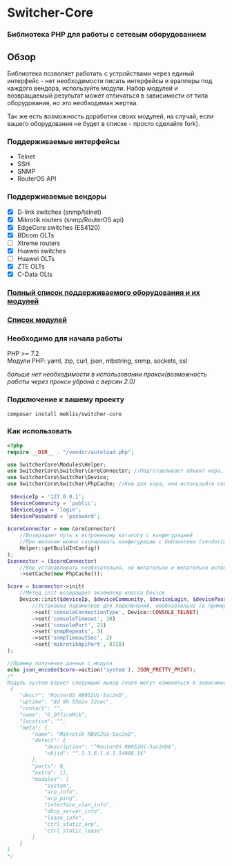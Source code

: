# Switcher-Core
### Библиотека PHP для работы с сетевым оборудованием 

## Обзор
Библиотека позволяет работать с устройствами через единый интерфейс - нет необходимости писать интерфейсы и врапперы под каждого вендора, используйте модули.
Набор модулей и возвращаемый результат может отличаться в зависимости от типа оборудования, но это необходимая жертва. 

Так же есть возможность доработки своих модулей, на случай, если вашего оборудования не будет в списке - просто сделайте fork). 

### Поддерживаемые интерфейсы 
* Telnet
* SSH 
* SNMP
* RouterOS API

### Поддерживаемые вендоры
- [x] D-link switches (snmp/telnet)
- [x] Mikrotik routers (snmp/RouterOS api)
- [x] EdgeCore switches (ES4120)
- [x] BDcom OLTs
- [ ] Xtreme routers
- [x] Huawei switches
- [ ] Huawei OLTs
- [x] ZTE OLTs
- [x] C-Data OLts

### [Полный список поддерживаемого оборудования и их модулей](docs/DEVICES.md)     
### [Список модулей](docs/MODULES.md)    

### Необходимо для начала работы   
PHP >= 7.2    
Модули PHP: yaml, zip, curl, json, mbstring, snmp, sockets, ssl  


*больше нет необходимости в использовании прокси(возможность работы через прокси убрана с версии 2.0)*



### Подключение к вашему проекту
```
composer install meklis/switcher-core
```

### Как использовать
```PHP
<?php
require __DIR__ . "/vendor/autoload.php";

use SwitcherCore\Modules\Helper; 
use SwitcherCore\Switcher\CoreConnector; //Подготавливает объект кора, более удобно
use SwitcherCore\Switcher\Device;
use SwitcherCore\Switcher\PhpCache; //Кеш для кора, или используйте свой, реализовав интерфейс SwitcherCore\Switcher\CacheInterface
 
 $deviceIp = '127.0.0.1';
 $deviceCommunity = 'public';
 $deviceLogin = 'login';
 $devicePassword = 'password';
 
$coreConnector = new CoreConnector(
    //Возвращает путь к встроенному каталогу с конфигурацией
    //При желании можно скопировать конфигурацию с библиотеки (vendor/meklis/switcher-core/configs) и изменять ее
    Helper::getBuildInConfig()    
);
$connector = ($coreConnector)
    //Кеш устанавливать необязательно, но желательно и желательно использовать реализацию с memcache
    ->setCache(new PhpCache());

$core = $connector->init(
    //Метод init возвращает экземпляр класса Device
    Device::init($deviceIp, $deviceCommunity, $deviceLogin, $devicePassword)
        //Установка параметров для подключений, необязательно (в примере указаны дефолтные параметры)
        ->set('consoleConnectionType', Device::CONSOLE_TELNET) 
        ->set('consoleTimeout', 10) 
        ->set('consolePort', 23)
        ->set('snmpRepeats', 3)
        ->set('snmpTimeoutSec', 2)
        ->set('mikrotikApiPort', 8728)
);

//Пример получения данных с модуля 
echo json_encode($core->action('system'), JSON_PRETTY_PRINT);
/*
Модуль system вернет следующий вывод (поля могут изменяться в зависимости от производителя)
 {
    "descr": "RouterOS RB952Ui-5ac2nD",
    "uptime": "8d 9h 55min 32sec",
    "contact": "",
    "name": "G_OfficeMik",
    "location": "",
    "meta": {
        "name": "Mikrotik RB952Ui-5ac2nD",
        "detect": {
            "description": "^RouterOS RB952Ui-5ac2nD$",
            "objid": "^.1.3.6.1.4.1.14988.1$"
        },
        "ports": 0,
        "extra": [],
        "modules": [
            "system",
            "arp_info",
            "arp_ping",
            "interface_vlan_info",
            "dhcp_server_info",
            "lease_info",
            "ctrl_static_arp",
            "ctrl_static_lease"
        ]
    }
}
*/

```
